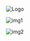![Logo](https://user-images.githubusercontent.com/89137880/138377089-be3ee315-489f-464e-8ac8-e0ae3b951fcc.jpg)

![img1](https://user-images.githubusercontent.com/89137880/138377902-c7c70fe5-4814-48a5-90de-eb8038979550.JPG)

![img2](https://user-images.githubusercontent.com/89137880/138378095-f63c4c40-fae1-4990-b359-3f9479b078e3.JPG)
